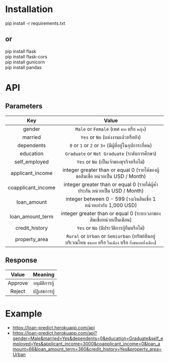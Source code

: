 # Installation  

pip install -r requirements.txt

## or

pip install flask   
pip install flask-cors    
pip install gunicorn    
pip install pandas    

# API
## Parameters

| Key | Value |
| :---: | :---: |
| gender | `Male` or `Female` (เพศ `ชาย` หรือ `หญิง`) |
| married | `Yes` or `No` (แต่งงานแล้วหรือยัง)|
| dependents | `0` or `1` or `2` or `3+` (มีผู้ที่อยู่ในอุปการะกี่คน)|
| education | `Graduate` or `Not Graduate` (ระดับการศึกษา)|
| self_employed | `Yes` or `No` (เป็นเจ้าของธุรกิจหรือไม่)|
| applicant_income | integer greater than or equal 0 (รายได้ของผู้ขอสินเชื่อ หน่วยเป็น USD / Month)|
| coapplicant_income | integer greater than or equal 0 (รายได้ผู้ค้ำประกัน หน่วยเป็น USD / Month)|
| loan_amount | integer between 0 - 599 (วงเงินสินเชื่อ 1 หน่วยเท่ากับ 1,000 USD)|
| loan_amount_term | integer greater than or equal 0 (ระยะเวลาของสินเชื่อหน่วยเป็นเดือน)|
| credit_history | `Yes` or `No` (มีประวัติการกู้ยืมหรือไม่)|
| property_area | `Rural` or `Urban` or `Semiurban` (ทรัพย์สินอยู่บริเวณไหน `ชนบท` หรือ `ในเมือง` หรือ `กึ่งชนบทกึ่งเมือง`)|

## Response

| Value | Meaning |
| :---: | :---: |
| Approve | อนุมัติการกู้ |
| Reject | ปฏิเสธการกู้ |

# Example
 - https://loan-predict.herokuapp.com/api
 - https://loan-predict.herokuapp.com/api?gender=Male&married=Yes&dependents=0&education=Graduate&self_employed=Yes&applicant_income=3000&coapplicant_income=0&loan_amount=66&loan_amount_term=360&credit_history=Yes&property_area=Urban